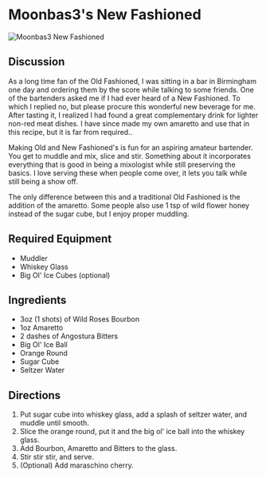 Moonbas3's New Fashioned
========================

![Moonbas3 New Fashioned](https://i.imgur.com/HqXth1P.jpg)

Discussion
----------

As a long time fan of the Old Fashioned, I was sitting in a bar in
Birmingham one day and ordering them by the score while talking to some
friends. One of the bartenders asked me if I had ever heard of a New
Fashioned. To which I replied no, but please procure this wonderful new
beverage for me. After tasting it, I realized I had found a great
complementary drink for lighter non-red meat dishes. I have since made
my own amaretto and use that in this recipe, but it is far from
required..

Making Old and New Fashioned's is fun for an aspiring amateur bartender.
You get to muddle and mix, slice and stir. Something about it
incorporates everything that is good in being a mixologist while still
preserving the basics. I love serving these when people come over, it
lets you talk while still being a show off.

The only difference between this and a traditional Old Fashioned is the
addition of the amaretto. Some people also use 1 tsp of wild flower
honey instead of the sugar cube, but I enjoy proper muddling.

Required Equipment
------------------

-   Muddler
-   Whiskey Glass
-   Big Ol' Ice Cubes (optional)

Ingredients
-----------

-   3oz (1 shots) of Wild Roses Bourbon
-   1oz Amaretto
-   2 dashes of Angostura Bitters
-   Big Ol' Ice Ball
-   Orange Round
-   Sugar Cube
-   Seltzer Water

Directions
----------

1.  Put sugar cube into whiskey glass, add a splash of seltzer water,
    and muddle until smooth.
2.  Slice the orange round, put it and the big ol' ice ball into the
    whiskey glass.
3.  Add Bourbon, Amaretto and Bitters to the glass.
4.  Stir stir stir, and serve.
5.  (Optional) Add maraschino cherry.
